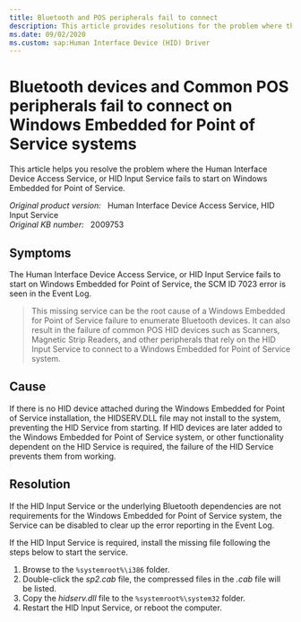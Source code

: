 ```yaml
---
title: Bluetooth and POS peripherals fail to connect
description: This article provides resolutions for the problem where the Human Interface Device Access Service, or HID Input Service fails to start on Windows Embedded for Point of Service.
ms.date: 09/02/2020
ms.custom: sap:Human Interface Device (HID) Driver
---
```

# Bluetooth devices and Common POS peripherals fail to connect on Windows Embedded for Point of Service systems

This article helps you resolve the problem where the Human Interface Device Access Service, or HID Input Service fails to start on Windows Embedded for Point of Service.

_Original product version:_ &nbsp; Human Interface Device Access Service, HID Input Service  
_Original KB number:_ &nbsp; 2009753

## Symptoms

The Human Interface Device Access Service, or HID Input Service fails to start on Windows Embedded for Point of Service, the SCM ID 7023 error is seen in the Event Log.

> This missing service can be the root cause of a Windows Embedded for Point of Service failure to enumerate Bluetooth devices. It can also result in the failure of common POS HID devices such as Scanners, Magnetic Strip Readers, and other peripherals that rely on the HID Input Service to connect to a Windows Embedded for Point of Service system.

## Cause

If there is no HID device attached during the Windows Embedded for Point of Service installation, the HIDSERV.DLL file may not install to the system, preventing the HID Service from starting. If HID devices are later added to the Windows Embedded for Point of Service system, or other functionality dependent on the HID Service is required, the failure of the HID Service prevents them from working.

## Resolution

If the HID Input Service or the underlying Bluetooth dependencies are not requirements for the Windows Embedded for Point of Service system, the Service can be disabled to clear up the error reporting in the Event Log.

If the HID Input Service is required, install the missing file following the steps below to start the service.

1. Browse to the `%systemroot%\i386` folder.
2. Double-click the *sp2.cab* file, the compressed files in the *.cab* file will be listed.
3. Copy the *hidserv.dll* file to the `%systemroot%\system32` folder.
4. Restart the HID Input Service, or reboot the computer.
